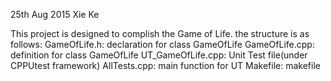25th Aug 2015
Xie Ke

This project is designed to complish the Game of Life.
the structure is as follows:
GameOfLife.h:	declaration for class GameOfLife
GameOfLife.cpp:	definition for class GameOfLife
UT_GameOfLife.cpp: Unit Test file(under CPPUtest framework)
AllTests.cpp:	main function for UT
Makefile: makefile